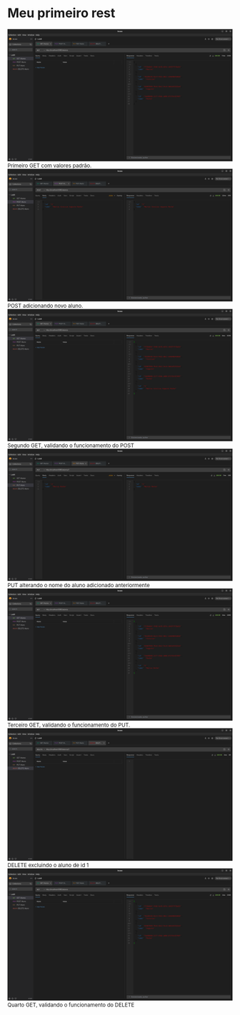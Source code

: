 # Meu primeiro rest

<img src='./img/Screenshot from 2024-02-26 12-35-20.png'>
<figcaption style="font-size: smaller;">Primeiro GET com valores padrão.</figcaption>
<img src='./img/Screenshot from 2024-02-26 12-35-35.png'>
<figcaption style="font-size: smaller;">POST adicionando novo aluno.</figcaption>
<img src='./img/Screenshot from 2024-02-26 12-35-43.png'>
<figcaption style="font-size: smaller;">Segundo GET, validando o funcionamento do POST</figcaption>
<img src='./img/Screenshot from 2024-02-26 12-36-23.png'>
<figcaption style="font-size: smaller;">PUT alterando o nome do aluno adicionado anteriormente</figcaption>
<img src='./img/Screenshot from 2024-02-26 12-36-31.png'>
<figcaption style="font-size: smaller;">Terceiro GET, validando o funcionamento do PUT.</figcaption>
<img src='./img/Screenshot from 2024-02-26 12-36-59.png'>
<figcaption style="font-size: smaller;">DELETE excluindo o aluno de id 1</figcaption>
<img src='./img/Screenshot from 2024-02-26 12-37-09.png'>
<figcaption style="font-size: smaller;">Quarto GET, validando o funcionamento do DELETE</figcaption>
